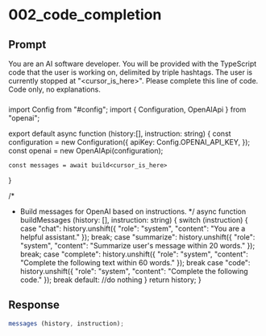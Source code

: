 # 002_code_completion

## Prompt

You are an AI software developer. You will be provided with the TypeScript code that the user is working on, delimited by triple hashtags. The user is currently stopped at "<cursor_is_here>". Please complete this line of code. Code only, no explanations.

###
import Config from "#config";
import { Configuration, OpenAIApi } from "openai";

export default async function (history:[], instruction: string) {
    const configuration = new Configuration({
        apiKey: Config.OPENAI_API_KEY,
    });
    const openai = new OpenAIApi(configuration);

    const messages = await build<cursor_is_here>

}

/*
* Build messages for OpenAI based on instructions.
*/
async function buildMessages (history: [], instruction: string) {
    switch (instruction) {
        case "chat":
            history.unshift({
                "role": "system",
                "content": "You are a helpful assistant."
            });
            break;
        case "summarize":
            history.unshift({
                "role": "system",
                "content": "Summarize user's message within 20 words."
            });
            break;
        case "complete":
            history.unshift({
                "role": "system",
                "content": "Complete the following text within 60 words."
            });
            break
        case "code":
            history.unshift({
                "role": "system",
                "content": "Complete the following code."
            });
            break
        default:
        //do nothing
    }
    return history;
}
###

## Response

```typescript
messages (history, instruction);
```

